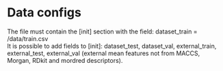 # Data configs

The file must contain the [init] section with the field: dataset_train = /data/train.csv <br>
It is possible to add fields to [init]: dataset_test, dataset_val, external_train, external_test, external_val (external mean features not from MACCS, Morgan, RDkit and mordred descriptors).
